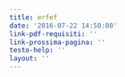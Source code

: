 ```yaml
---
title: erfef
date: '2016-07-22 14:50:00'
link-pdf-requisiti: ''
link-prossima-pagina: ''
testo-help: ''
layout: ''
---
```


